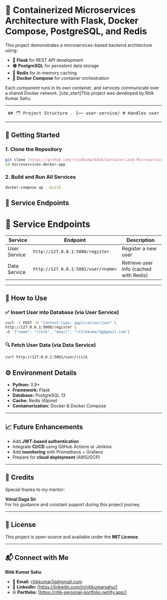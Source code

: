 # 🐳 Containerized Microservices Architecture with Flask, Docker Compose, PostgreSQL, and Redis

This project demonstrates a microservices-based backend architecture using:

- 🔹 **Flask** for REST API development
- 🟠 **PostgreSQL** for persistent data storage
- 🔵 **Redis** for in-memory caching
- 🐳 **Docker Compose** for container orchestration

Each component runs in its own container, and services communicate over a shared Docker network. [cite_start]This project was developed by Ritik Kumar Sahu.

---

<pre> ## 🗂️ Project Structure . ├── user-service/ # Handles user registration │ ├── app.py │ ├── Dockerfile │ └── requirements.txt ├── data-service/ # Fetches user data with Redis caching │ ├── app.py │ ├── Dockerfile │ └── requirements.txt ├── docker-compose.yml # Orchestrates all services ├── init.sql # Initializes the PostgreSQL database └── README.md </pre>
---

## 🚀 Getting Started

### 1. Clone the Repository

```bash
git clone [https://github.com/ritikkumar8434/Containerized-Microservices-Architecture.git](https://github.com/ritikkumar8434/Containerized-Microservices-Architecture.git)
cd microservices-docker-app
```
### 2. Build and Run All Services
 ```bash
 docker-compose up --build
 ```
## 🔗 Service Endpoints

# 🔗 Service Endpoints

| **Service**     | **Endpoint**                                   | **Description**                          |
|-----------------|------------------------------------------------|------------------------------------------|
| User Service    | `http://127.0.0.1:5000/register`               | Register a new user                      |
| Data Service    | `http://127.0.0.1:5001/user/<name>`            | Retrieve user info (cached with Redis)  |

---

## 🧪 How to Use

### ✅ Insert User into Database (via User Service)

```bash
curl -X POST -H "Content-type: application/json" \
http://127.0.0.1:5000/register \
-d '{"name": "ritik", "email": "ritikkumar3g@gmail.com"}'
```

### 🔍 Fetch User Data (via Data Service)
```bash
curl http://127.0.0.1:5001/user/ritik

```
## ⚙️ Environment Details

- **Python:** 3.9+
- **Framework:** Flask
- **Database:** PostgreSQL 13
- **Cache:** Redis (Alpine)
- **Containerization:** Docker & Docker Compose

---

## 📈 Future Enhancements

- Add **JWT-based authentication**
- Integrate **CI/CD** using GitHub Actions or Jenkins
- Add **monitoring** with Prometheus + Grafana
- Prepare for **cloud deployment** (AWS/GCP)

---

## 🙏 Credits

Special thanks to my mentor:

**Vimal Daga Sir**  
For his guidance and constant support during this project journey.

---

## 📎 License

This project is open-source and available under the **MIT License**.

---

## 📬 Connect with Me

**Ritik Kumar Sahu**

- 📧 **Email:** ritikkumar3g@gmail.com  
- 💼 **LinkedIn:** [https://linkedin.com/in/ritikumarsahu/]  
- 🌐 **Portfolio:** [https://ritik-personal-portfolio.netlify.app/]
